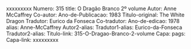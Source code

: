 xxxxxxxxx
Numero: 315
title: O Dragão Branco 2º volume
Autor: Anne McCaffrey
Co-autor: 
Ano-de-Publicacao: 1983
Titulo-original: The White Dragon
Tradutor: Eurico da Fonseca
Co-tradutor: 
Ano-de-edicao: 1978
alias: Anne-McCaffrey
Autor2-alias: 
Tradutor1-alias: Eurico-da-Fonseca
Tradutor2-alias: 
Titulo-link: 315-O-Dragao-Branco-2-volume
Capa: 
pags: 
Capa-link: 
xxxxxxxxx